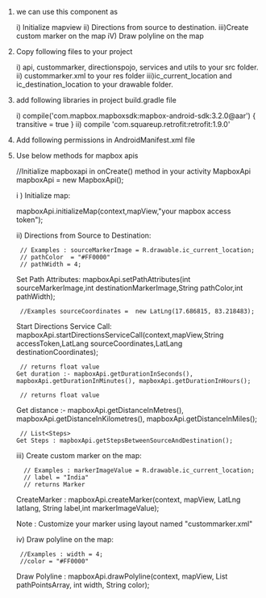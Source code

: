 1) we can use this component as
	
    i)  Initialize mapview 
    ii) Directions from source to destination.
    iii)Create custom marker on the map
    iV) Draw polyline on the map

2) Copy following files to your project

    i)  api, custommarker, directionspojo, services and utils to your src folder.
    ii) custommarker.xml to your res folder
    iii)ic_current_location and ic_destination_location to your drawable folder.

3) add following libraries in project build.gradle file
    
   i) 	compile('com.mapbox.mapboxsdk:mapbox-android-sdk:3.2.0@aar') {
        	transitive = true
    	}
   ii)  compile 'com.squareup.retrofit:retrofit:1.9.0'

4) Add following permissions in AndroidManifest.xml file
	
    <uses-permission android:name="android.permission.ACCESS_FINE_LOCATION" />
    <uses-permission android:name="android.permission.ACCESS_COARSE_LOCATION" />
    <uses-permission android:name="android.permission.WRITE_EXTERNAL_STORAGE" />
    
5) Use below methods for mapbox apis
	
	 //Initialize mapboxapi in onCreate() method in your activity
	MapboxApi mapboxApi =  new MapboxApi();	

   i ) Initialize map:

	 mapboxApi.initializeMap(context,mapView,"your mapbox access token");
 
   ii) Directions from Source to Destination:

		// Examples : sourceMarkerImage = R.drawable.ic_current_location;
		// pathColor  = "#FF0000"
		// pathWidth = 4;
	 Set Path Attributes: mapboxApi.setPathAttributes(int sourceMarkerImage,int destinationMarkerImage,String pathColor,int 					pathWidth);
	
		//Examples sourceCoordinates =  new LatLng(17.686815, 83.218483);
     Start Directions Service Call:  mapboxApi.startDirectionsServiceCall(context,mapView,String accessToken,LatLang 					sourceCoordinates,LatLang destinationCoordinates);
		
		// returns float value
	   Get duration :- mapboxApi.getDurationInSeconds(), mapboxApi.getDurationInMinutes(), mapboxApi.getDurationInHours();

		// returns float value
     Get distance :- mapboxApi.getDistanceInMetres(), mapboxApi.getDistanceInKilometres(), mapboxApi.getDistanceInMiles();
		
		// List<Steps>
	   Get Steps : mapboxApi.getStepsBetweenSourceAndDestination();
						
 
   iii) Create custom marker on the map:
	
		 // Examples : markerImageValue = R.drawable.ic_current_location;
		 // label = "India"
		 // returns Marker
	  CreateMarker : mapboxApi.createMarker(context, mapView, LatLng latlang, String label,int markerImageValue);

	  Note : Customize your marker using layout named "custommarker.xml"

    iv) Draw polyline on the map:
	
		//Examples : width = 4;
		//color = "#FF0000"
	  Draw Polyline : mapboxApi.drawPolyline(context, mapView, List<LatLng> pathPointsArray, int width, String color);
